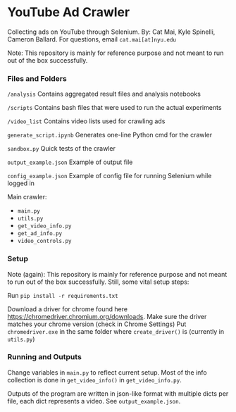 # YouTube Ad Crawler

Collecting ads on YouTube through Selenium. By: Cat Mai, Kyle Spinelli, Cameron Ballard. For questions, email `cat.mai[at]nyu.edu`

Note: This repository is mainly for reference purpose and not meant to run out of the box successfully. 

### Files and Folders

`/analysis` Contains aggregated result files and analysis notebooks

`/scripts` Contains bash files that were used to run the actual experiments

`/video_list` Contains video lists used for crawling ads

`generate_script.ipynb` Generates one-line Python cmd for the crawler

`sandbox.py` Quick tests of the crawler

`output_example.json` Example of output file

`config_example.json` Example of config file for running Selenium while logged in

Main crawler:
- `main.py`
- `utils.py`
- `get_video_info.py`
- `get_ad_info.py`
- `video_controls.py`

### Setup

Note (again): This repository is mainly for reference purpose and not meant to run out of the box successfully. Still, some vital setup steps:

Run `pip install -r requirements.txt`

Download a driver for chrome found here https://chromedriver.chromium.org/downloads. Make sure the driver matches your chrome version (check in Chrome Settings)
Put `chromedriver.exe` in the same folder where `create_driver()` is (currently in `utils.py`)


### Running and Outputs

Change variables in `main.py` to reflect current setup. Most of the info collection is done in `get_video_info()` in `get_video_info.py`. 

Outputs of the program are written in json-like format with multiple dicts per file, each dict represents a video. See `output_example.json`.


